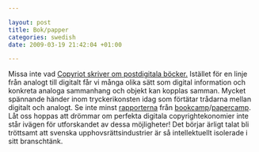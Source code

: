 ```yaml
--- 

layout: post
title: Bok/papper 
categories: swedish 
date: 2009-03-19 21:42:04 +01:00 

---
```


Missa inte vad [Copyriot skriver om postdigitala böcker.](http://copyriot.se/2009/03/19/boken-i-det-postdigitala/) Istället för en linje från analogt till digitalt får vi många olika sätt som digital information och konkreta analoga sammanhang och objekt kan kopplas samman. Mycket spännande händer inom tryckerikonsten idag som förtätar trådarna mellan digitalt och analogt. Se inte minst [rapporterna](http://russelldavies.typepad.com/planning/2009/01/meet-the-new-schtick.html) från [bookcamp](http://bookcamp.pbwiki.com/)/[papercamp](http://mymarkup.se/2009/01/utskriftsvardigt.html). Låt oss hoppas att drömmar om perfekta digitala copyrightekonomier inte står ivägen för utforskandet av dessa möjligheter! Det börjar ärligt talat bli tröttsamt att svenska upphovsrättsindustrier är så intellektuellt isolerade i sitt branschtänk. 